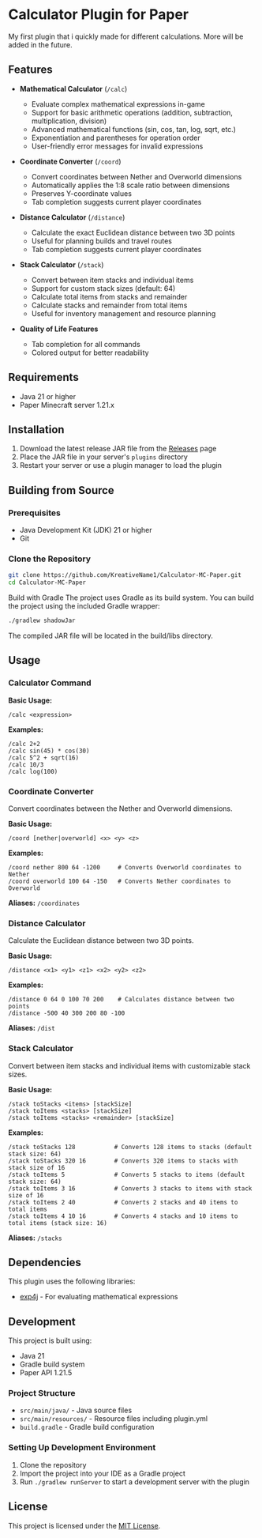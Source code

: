 
# Calculator Plugin for Paper
 
My first plugin that i quickly made for different calculations. More will be added in the future.
## Features

- **Mathematical Calculator** (`/calc`)
    - Evaluate complex mathematical expressions in-game
    - Support for basic arithmetic operations (addition, subtraction, multiplication, division)
    - Advanced mathematical functions (sin, cos, tan, log, sqrt, etc.)
    - Exponentiation and parentheses for operation order
    - User-friendly error messages for invalid expressions

- **Coordinate Converter** (`/coord`)
    - Convert coordinates between Nether and Overworld dimensions
    - Automatically applies the 1:8 scale ratio between dimensions
    - Preserves Y-coordinate values
    - Tab completion suggests current player coordinates

- **Distance Calculator** (`/distance`)
    - Calculate the exact Euclidean distance between two 3D points
    - Useful for planning builds and travel routes
    - Tab completion suggests current player coordinates

- **Stack Calculator** (`/stack`)
    - Convert between item stacks and individual items
    - Support for custom stack sizes (default: 64)
    - Calculate total items from stacks and remainder
    - Calculate stacks and remainder from total items
    - Useful for inventory management and resource planning

- **Quality of Life Features**
    - Tab completion for all commands
    - Colored output for better readability

## Requirements

- Java 21 or higher
- Paper Minecraft server 1.21.x

## Installation

1. Download the latest release JAR file from the [Releases](https://github.com/KreativeName1/Calculator-MC-Paper/releases) page
2. Place the JAR file in your server's `plugins` directory
3. Restart your server or use a plugin manager to load the plugin

## Building from Source

### Prerequisites

- Java Development Kit (JDK) 21 or higher
- Git

### Clone the Repository

```bash
git clone https://github.com/KreativeName1/Calculator-MC-Paper.git
cd Calculator-MC-Paper
```

Build with Gradle
The project uses Gradle as its build system. You can build the project using the included Gradle wrapper:
```bash
./gradlew shadowJar
```
The compiled JAR file will be located in the build/libs directory.

## Usage

### Calculator Command

**Basic Usage:**
```
/calc <expression>
```

**Examples:**
```
/calc 2+2
/calc sin(45) * cos(30)
/calc 5^2 + sqrt(16)
/calc 10/3
/calc log(100)
```

### Coordinate Converter

Convert coordinates between the Nether and Overworld dimensions.

**Basic Usage:**
```
/coord [nether|overworld] <x> <y> <z>
```

**Examples:**
```
/coord nether 800 64 -1200     # Converts Overworld coordinates to Nether
/coord overworld 100 64 -150   # Converts Nether coordinates to Overworld
```

**Aliases:** `/coordinates`

### Distance Calculator

Calculate the Euclidean distance between two 3D points.

**Basic Usage:**
```
/distance <x1> <y1> <z1> <x2> <y2> <z2>
```

**Examples:**
```
/distance 0 64 0 100 70 200    # Calculates distance between two points
/distance -500 40 300 200 80 -100
```

**Aliases:** `/dist`

### Stack Calculator

Convert between item stacks and individual items with customizable stack sizes.

**Basic Usage:**
```
/stack toStacks <items> [stackSize]
/stack toItems <stacks> [stackSize]
/stack toItems <stacks> <remainder> [stackSize]
```

**Examples:**
```
/stack toStacks 128           # Converts 128 items to stacks (default stack size: 64)
/stack toStacks 320 16        # Converts 320 items to stacks with stack size of 16
/stack toItems 5              # Converts 5 stacks to items (default stack size: 64)
/stack toItems 3 16           # Converts 3 stacks to items with stack size of 16
/stack toItems 2 40           # Converts 2 stacks and 40 items to total items
/stack toItems 4 10 16        # Converts 4 stacks and 10 items to total items (stack size: 16)
```

**Aliases:** `/stacks`

## Dependencies

This plugin uses the following libraries:
- [exp4j](https://www.objecthunter.net/exp4j/) - For evaluating mathematical expressions

## Development

This project is built using:
- Java 21
- Gradle build system
- Paper API 1.21.5

### Project Structure

- `src/main/java/` - Java source files
- `src/main/resources/` - Resource files including plugin.yml
- `build.gradle` - Gradle build configuration

### Setting Up Development Environment

1. Clone the repository
2. Import the project into your IDE as a Gradle project
3. Run `./gradlew runServer` to start a development server with the plugin

## License

This project is licensed under the [MIT License](LICENSE).

